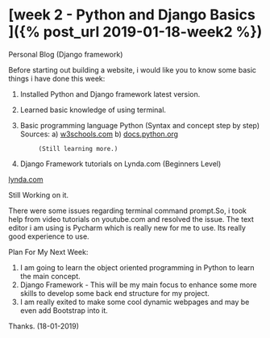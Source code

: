 # [week 2 - Python and Django Basics ]({% post_url 2019-01-18-week2 %})

Personal Blog (Django framework)

Before starting out building a website, i would like you to know some basic things i have done this week:
1. Installed Python and Django framework latest version.
2. Learned basic knowledge of using terminal.
3. Basic programming language Python (Syntax and concept step by step)
Sources: 
         a) [w3schools.com](https://www.w3schools.com/python/)
         b) [docs.python.org](https://docs.python.org/2/tutorial/)
         
            (Still learning more.)
         
4. Django Framework tutorials on Lynda.com  (Beginners Level)

[lynda.com](https://www.lynda.com/Django-tutorials/Building-Personal-Portfolio-Django/761962-2.html)

Still Working on it.

There were some issues regarding terminal command prompt.So, i took help from video tutorials on youtube.com
and resolved the issue.
The text editor i am using is Pycharm which is really new for me to use. Its really good experience to use.

Plan For My Next Week:
1. I am going to learn the object oriented programming in Python to learn the main concept.
2. Django Framework - This will be my main focus to enhance some more skills to develop some back end structure for my project.
3. I am really exited to make some cool dynamic webpages and may be even add Bootstrap into it.

Thanks. (18-01-2019)




